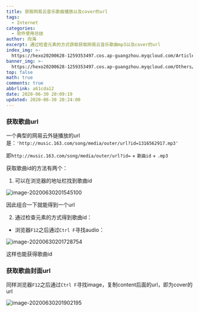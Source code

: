 ```yaml
---
title: 获取网易云音乐歌曲播放以及cover的url
tags:
  - Internet
categories:
  - 软件使用总结
author: 向海
excerpt: 通过检查元素的方式获取获取网易云音乐歌曲mp3以及cover的url
index_img: >-
  https://hexo20200628-1259353497.cos.ap-guangzhou.myqcloud.com/Articles/2020-06-30_1.png
banner_img: >-
  https://hexo20200628-1259353497.cos.ap-guangzhou.myqcloud.com/Others/Fluid/post/post2.jpg
top: false
math: true
comments: true
abbrlink: a61cda12
date: 2020-06-30 20:09:19
updated: 2020-06-30 20:24:00
---
```



### 获取歌曲url

一个典型的网易云外链播放的url是：`'http://music.163.com/song/media/outer/url?id=1316562917.mp3'`

即`http://music.163.com/song/media/outer/url?id=` + `歌曲id` + `.mp3`

获取歌曲id的方法有两个：

1. 可以在浏览器的地址栏找到歌曲id

![image-20200630201545100](https://hexo20200628-1259353497.cos.ap-guangzhou.myqcloud.com/Articles/image-20200630201545100.png)

因此组合一下就能得到一个url

2. 通过检查元素的方式得到歌曲id：

+ 浏览器`F12`之后通过`Ctrl F`寻找audio：

![image-20200630201728754](https://hexo20200628-1259353497.cos.ap-guangzhou.myqcloud.com/Articles/image-20200630201728754.png)

这样也能获得歌曲id

### 获取歌曲封面url

同样浏览器`F12`之后通过`Ctrl F`寻找image，复制content后面的url，即为cover的url

![image-20200630201902195](https://hexo20200628-1259353497.cos.ap-guangzhou.myqcloud.com/Articles/image-20200630201902195.png)